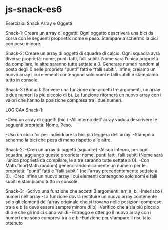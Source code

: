 # js-snack-es6
Esercizio: Snack Array e Oggetti

Snack-1:
Creare un array di oggetti: Ogni oggetto descriverà una bici da corsa con le seguenti proprietà: nome e peso. Stampare a schermo la bici con peso minore.

Snack-2:
Creare un array di oggetti di squadre di calcio. Ogni squadra avrà diverse proprietà: nome, punti fatti, falli subiti. Nome sarà l’unica proprietà da compilare, le altre saranno tutte settate a 0.
Generare numeri random al posto degli 0 nelle proprietà “punti” fatti e “falli subiti”.
Infine, creiamo un nuovo array i cui elementi contengono solo nomi e falli subiti e stampiamo tutto in console.

Snack-3 (Bonus):
Scrivere una funzione che accetti tre argomenti, un array e due numeri (a più piccolo di b). La funzione ritornerà un nuovo array con i valori che hanno la posizione compresa tra i due numeri.


LOGICA=
Snack-1:

-Creo un array di oggetti (bici)
-All'interno dell' array vado a descrivere le seguenti proprietà: Nome, Peso.
<!-- le bici andranno messe in orine sparso in base alle loro prorprietà per testare il corretto funzionamento del codice -->
-Uso un ciclo for per individuare la bici più leggera dell'array.
-Stampo a schermo la bici che pesa di meno rispetto alle altre.


Snack-2:
-Creo un array di oggetti (squadre)
-Al suo interno, per ogni squadra, aggiungo queste proprietà: nome, punti fatti, falli subiti (Nome sarà l’unica proprietà da compilare, le altre saranno tutte settate a 0).
-Con Math.floor(Math.random) genero randomicamente un numero per le proprietà: “punti” fatti e “falli subiti” (nell'array precedentemente settate a 0).
-Creo infine un nuovo array i cui elementi contengono solo nomi e falli subiti e stampiamo tutto in console.


Snack-3:
-Scrivo una funzione che accetti 3 argomenti: arr, a, b.
-Inserisco i numeri nell'array
-La funzione dovrà restituire un nuovo array contenente solo gli elementi dell'array originale che si trovano nelle posizioni comprese tra a e b (a deve essere sempre minore di b)
-Verifico che a sia più piccolo di b e che gli indici siano validi
-Estraggo e ottengo il nuovo array con i numeri che sono compresi tra a e b
-Funzione per stampare il risultato ottenuto